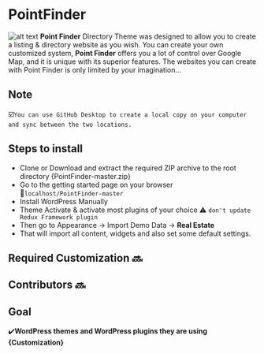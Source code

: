 # PointFinder 
![alt text](https://pointfindertheme.com/wp-content/uploads/2016/01/pcpf-min.png)
**Point Finder** Directory Theme was designed to allow you to create a listing & directory website as you wish. You can create your own customized system, **Point Finder** offers you a lot of control over Google Map, and it is unique with its superior features. The websites you can create with Point Finder is only limited by your imagination…
## Note
:ballot_box_with_check:```You can use GitHub Desktop to create a local copy on your computer and sync between the two locations.```
## Steps to install
- Clone or Download and extract the required ZIP archive to the root directory {PointFinder-master.zip}
- Go to the getting started page on your browser :link:```localhost/PointFinder-master```
- Install WordPress Manually
- Theme Activate & activate most plugins of your choice :warning: ```don't update Redux Framework plugin ```
- Then go to Appearance -> Import Demo Data -> **Real Estate**
- That will import all content, widgets and also set some default settings.
## Required Customization :soon:
## Contributors :soon:
## Goal
:heavy_check_mark:**WordPress themes and WordPress plugins they are using {Customization}**
